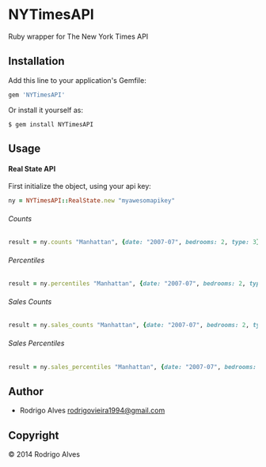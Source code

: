 # NYTimesAPI

Ruby wrapper for The New York Times API

## Installation

Add this line to your application's Gemfile:

```ruby
gem 'NYTimesAPI'
```

Or install it yourself as:

```shell
$ gem install NYTimesAPI
```

## Usage

#### Real State API

First initialize the object, using your api key:

```ruby
ny = NYTimesAPI::RealState.new "myawesomapikey"
```

###### Counts

```ruby
result = ny.counts "Manhattan", {date: "2007-07", bedrooms: 2, type: 3}
```

###### Percentiles

```ruby
result = ny.percentiles "Manhattan", {date: "2007-07", bedrooms: 2, type: 3}
```

###### Sales Counts

```ruby
result = ny.sales_counts "Manhattan", {date: "2007-07", bedrooms: 2, type: 3}
```

###### Sales Percentiles

```ruby
result = ny.sales_percentiles "Manhattan", {date: "2007-07", bedrooms: 2, type: 3}
```

## Author

* Rodrigo Alves <rodrigovieira1994@gmail.com>

## Copyright

© 2014 Rodrigo Alves
